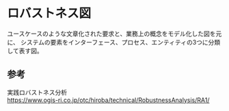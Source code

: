 # ロバストネス図

ユースケースのような文章化された要求と、業務上の概念をモデル化した図を元に、
システムの要素をインターフェース、プロセス、エンティティの3つに分類して表す図。

## 参考
実践ロバストネス分析  
https://www.ogis-ri.co.jp/otc/hiroba/technical/RobustnessAnalysis/RA1/  
